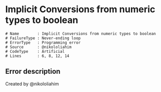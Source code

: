 # Implicit Conversions from numeric types to boolean

```
# Name        : Implicit Conversions from numeric types to boolean
# FailureType : Never-ending loop
# ErrorType   : Programming error
# Source      : @nikololiahim
# CodeType    : Artificial
# Lines       : 6, 8, 12, 14
```

## Error description

Created by @nikololiahim